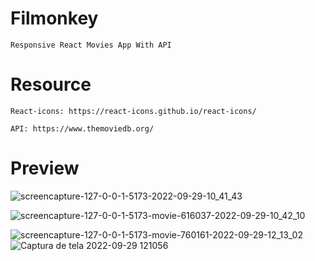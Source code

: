 # Filmonkey

    Responsive React Movies App With API

# Resource

    React-icons: https://react-icons.github.io/react-icons/

    API: https://www.themoviedb.org/

# Preview

![screencapture-127-0-0-1-5173-2022-09-29-10_41_43](https://user-images.githubusercontent.com/100380799/193068446-e24d7fd2-5f0e-4e4a-81a4-340b0c12f011.png)

![screencapture-127-0-0-1-5173-movie-616037-2022-09-29-10_42_10](https://user-images.githubusercontent.com/100380799/193068487-00420a4a-7d0a-4072-b7bc-fa932956a502.png)

![screencapture-127-0-0-1-5173-movie-760161-2022-09-29-12_13_02](https://user-images.githubusercontent.com/100380799/193070608-ce24d682-dfb1-4d8f-90d9-849997c68dcd.png) ![Captura de tela 2022-09-29 121056](https://user-images.githubusercontent.com/100380799/193070640-e7639d85-6460-4b42-8353-25cb0eb90277.png)
